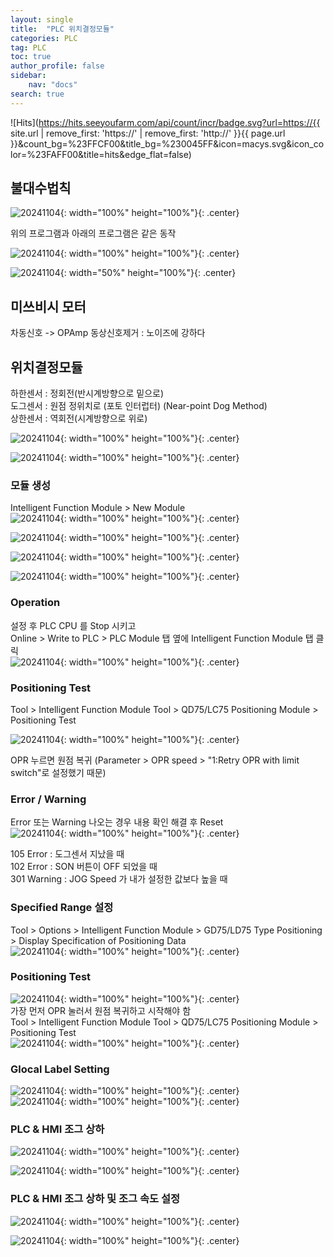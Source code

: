 ```yaml
---
layout: single
title:  "PLC 위치결정모듈"
categories: PLC
tag: PLC
toc: true
author_profile: false
sidebar:
    nav: "docs"
search: true
---
```


![Hits](https://hits.seeyoufarm.com/api/count/incr/badge.svg?url=https://{{ site.url | remove_first: 'https://' | remove_first: 'http://' }}{{ page.url }}&count_bg=%23FFCF00&title_bg=%230045FF&icon=macys.svg&icon_color=%23FAFF00&title=hits&edge_flat=false)
  
## 불대수법칙  
![20241104](/images/2024-11-04-PLC_class/20241104_000_1.PNG){: width="100%" height="100%"}{: .center}  
  
위의 프로그램과 아래의 프로그램은 같은 동작  

![20241104](/images/2024-11-04-PLC_class/20241104_000_2.PNG){: width="100%" height="100%"}{: .center}  
  
![20241104](/images/2024-11-04-PLC_class/20241104_000_3.png){: width="50%" height="100%"}{: .center}  

## 미쓰비시 모터  
차동신호 -> OPAmp 동상신호제거 : 노이즈에 강하다  

## 위치결정모듈  

하한센서 : 정회전(반시계방향으로 밑으로)  
도그센서 : 원점 정위치로 (포토 인터럽터) (Near-point Dog Method)  
상한센서 : 역회전(시계방향으로 위로)  

![20241104](/images/2024-11-04-PLC_class/20241104_016.jpg){: width="100%" height="100%"}{: .center}  
  
![20241104](/images/2024-11-04-PLC_class/20241104_017.jpg){: width="100%" height="100%"}{: .center}  

### 모듈 생성  
Intelligent Function Module > New Module  
![20241104](/images/2024-11-04-PLC_class/20241104_001.PNG){: width="100%" height="100%"}{: .center}  
  
![20241104](/images/2024-11-04-PLC_class/20241104_002.PNG){: width="100%" height="100%"}{: .center}  
  
![20241104](/images/2024-11-04-PLC_class/20241104_003.PNG){: width="100%" height="100%"}{: .center}  
  
![20241104](/images/2024-11-04-PLC_class/20241104_004.PNG){: width="100%" height="100%"}{: .center}  
  
### Operation  
설정 후 PLC CPU 를 Stop 시키고  
Online > Write to PLC > PLC Module 탭 옆에 Intelligent Function Module 탭 클릭  
![20241104](/images/2024-11-04-PLC_class/20241104_005.PNG){: width="100%" height="100%"}{: .center}  

### Positioning Test  
Tool > Intelligent Function Module Tool > QD75/LC75 Positioning Module > Positioning Test  

![20241104](/images/2024-11-04-PLC_class/20241104_006.PNG){: width="100%" height="100%"}{: .center}  

OPR 누르면 원점 복귀 (Parameter > OPR speed > "1:Retry OPR with limit switch"로 설정했기 때문)  

### Error / Warning  
Error 또는 Warning 나오는 경우 내용 확인 해결 후 Reset  
![20241104](/images/2024-11-04-PLC_class/20241104_007.PNG){: width="100%" height="100%"}{: .center}  

105 Error : 도그센서 지났을 때  
102 Error : SON 버튼이 OFF 되었을 때  
301 Warning : JOG Speed 가 내가 설정한 값보다 높을 때  

### Specified Range 설정  
Tool > Options > Intelligent Function Module > GD75/LD75 Type Positioning > Display Specification of Positioning Data  
![20241104](/images/2024-11-04-PLC_class/20241104_008.PNG){: width="100%" height="100%"}{: .center}  

### Positioning Test  
![20241104](/images/2024-11-04-PLC_class/20241104_009.PNG){: width="100%" height="100%"}{: .center}  
가장 먼저 OPR 눌러서 원점 복귀하고 시작해야 함  
Tool > Intelligent Function Module Tool > QD75/LC75 Positioning Module > Positioning Test  
![20241104](/images/2024-11-04-PLC_class/20241104_010.PNG){: width="100%" height="100%"}{: .center}  

### Glocal Label Setting  
![20241104](/images/2024-11-04-PLC_class/20241104_011_1.PNG){: width="100%" height="100%"}{: .center}  
![20241104](/images/2024-11-04-PLC_class/20241104_011_2.PNG){: width="100%" height="100%"}{: .center}  
  

### PLC & HMI 조그 상하  
![20241104](/images/2024-11-04-PLC_class/20241104_012.PNG){: width="100%" height="100%"}{: .center}  
  
![20241104](/images/2024-11-04-PLC_class/20241104_013.PNG){: width="100%" height="100%"}{: .center}  
  

### PLC & HMI 조그 상하 및 조그 속도 설정  
![20241104](/images/2024-11-04-PLC_class/20241104_014.PNG){: width="100%" height="100%"}{: .center}  
  
![20241104](/images/2024-11-04-PLC_class/20241104_015.PNG){: width="100%" height="100%"}{: .center}  
  